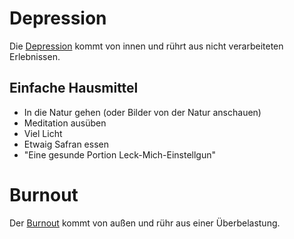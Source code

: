 # Depression

Die [Depression](https://de.wikipedia.org/wiki/Depression) kommt von innen und rührt aus nicht verarbeiteten Erlebnissen.

## Einfache Hausmittel

* In die Natur gehen (oder Bilder von der Natur anschauen)
* Meditation ausüben
* Viel Licht
* Etwaig Safran essen
* "Eine gesunde Portion Leck-Mich-Einstellgun"

# Burnout

Der [Burnout](https://de.wikipedia.org/wiki/Burn-out) kommt von außen und rühr aus einer Überbelastung.
